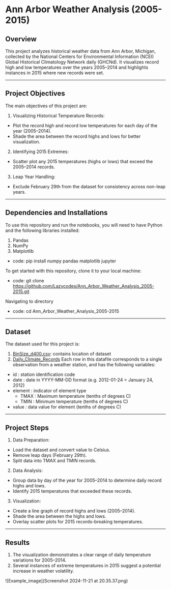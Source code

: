 # Ann Arbor Weather Analysis (2005-2015)

## Overview

This project analyzes historical weather data from Ann Arbor, Michigan, collected by the National Centers for Environmental Information (NCEI) Global Historical Climatology Network daily (GHCNd). It visualizes record high and low temperatures over the years 2005–2014 and highlights instances in 2015 where new records were set.

---

## Project Objectives

The main objectives of this project are:
1. Visualizing Historical Temperature Records:
 - Plot the record high and record low temperatures for each day of the year (2005–2014).
 - Shade the area between the record highs and lows for better visualization.
2. Identifying 2015 Extremes:
 - Scatter plot any 2015 temperatures (highs or lows) that exceed the 2005–2014 records.
3. Leap Year Handling:
 - Exclude February 29th from the dataset for consistency across non-leap years.

---

## Dependencies and Installations

To use this repository and run the notebooks, you will need to have Python and the following libraries installed:
1. Pandas
2. NumPy
3. Matplotlib
- code: pip install numpy pandas matplotlib jupyter

To get started with this repository, clone it to your local machine:
- code: git clone https://github.com/Lazycodes/Ann_Arbor_Weather_Analysis_2005-2015.git

Navigating to directory
- code: cd Ann_Arbor_Weather_Analysis_2005-2015

---

## Dataset

The dataset used for this project is:
1. <a href="https://github.com/Lazycodes/Ann_Arbor_Weather_Analysis_2005-2015/blob/main/BinSize_d400.csv">BinSize_d400.csv</a>: contains location of dataset
2. <a href="https://github.com/Lazycodes/Ann_Arbor_Weather_Analysis_2005-2015/blob/main/fb441e62df2d58994928907a91895ec62c2c42e6cd075c2700843b89.csv">Daily_Climate_Records</a>
Each row in this datafile corresponds to a single observation from a weather station, and has the following variables:
 - id : station identification code
 - date : date in YYYY-MM-DD format (e.g. 2012-01-24 = January 24, 2012)
 - element : indicator of element type
   - TMAX : Maximum temperature (tenths of degrees C)
   - TMIN : Minimum temperature (tenths of degrees C)
 - value : data value for element (tenths of degrees C)

---

## Project Steps

1. Data Preparation:
- Load the dataset and convert value to Celsius.
- Remove leap days (February 29th).
- Split data into TMAX and TMIN records.

2. Data Analysis:
- Group data by day of the year for 2005–2014 to determine daily record highs and lows.
- Identify 2015 temperatures that exceeded these records.

3. Visualization:
- Create a line graph of record highs and lows (2005–2014).
- Shade the area between the highs and lows.
- Overlay scatter plots for 2015 records-breaking temperatures.

---

## Results
1. The visualization demonstrates a clear range of daily temperature variations for 2005–2014.
2. Several instances of extreme temperatures in 2015 suggest a potential increase in weather volatility.

![Example_image](Screenshot 2024-11-21 at 20.35.37.png)
